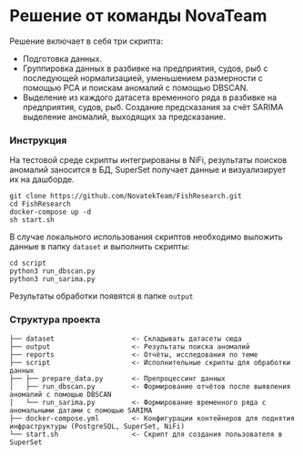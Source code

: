 # Решение от команды NovaTeam
Решение включает в себя три скрипта:
* Подготовка данных.
* Группировка данных в разбивке на предприятия, судов, рыб с последующей нормализацией, уменьшением размерности с помощью PCA и поискам аномалий с помощью DBSCAN.
* Выделение из каждого датасета временного ряда в разбивке на предприятия, судов, рыб. Создание предсказания за счёт SARIMA выделение аномалий, выходящих за предсказание.

### Инструкция
На тестовой среде скрипты интегрированы в NiFi, результаты поисков аномалий заносится в БД, SuperSet получает данные и визуализирует их на дашборде.
```
git clone https://github.com/NovatekTeam/FishResearch.git
cd FishResearch
docker-compose up -d
sh start.sh
```

В случае локального использования скриптов необходимо выложить данные в папку `dataset` и выполнить скрипты:
```
cd script
python3 run_dbscan.py
python3 run_sarima.py
```
Результаты обработки появятся в папке `output`

### Структура проекта
```
├── dataset                   <- Складывать датасеты сюда
├── output                    <- Результаты поиска аномалий
├── reports                   <- Отчёты, исследования по теме
├── script                    <- Исполнительные скрипты для обработки данных
├── ├── prepare_data.py       <- Препроцессинг данных
│   ├── run_dbscan.py         <- Формирование отчётов после выявления аномалий с помощью DBSCAN
│   └── run_sarima.py         <- Формирование временного ряда с аномальными датами с помощью SARIMA
├── docker-compose.yml        <- Конфигурации контейнеров для поднятия инфраструктуры (PostgreSQL, SuperSet, NiFi)
└── start.sh                  <- Скрипт для создания пользователя в SuperSet
```
